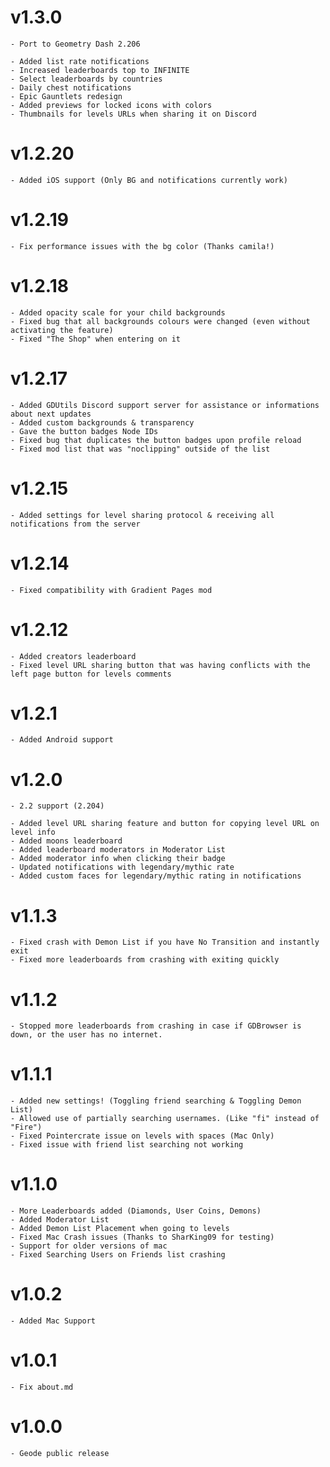 # v1.3.0
    - Port to Geometry Dash 2.206

    - Added list rate notifications
    - Increased leaderboards top to INFINITE
    - Select leaderboards by countries
    - Daily chest notifications
    - Epic Gauntlets redesign
    - Added previews for locked icons with colors
    - Thumbnails for levels URLs when sharing it on Discord
# v1.2.20
    - Added iOS support (Only BG and notifications currently work)
# v1.2.19 
    - Fix performance issues with the bg color (Thanks camila!)
# v1.2.18
    - Added opacity scale for your child backgrounds
    - Fixed bug that all backgrounds colours were changed (even without activating the feature)
    - Fixed "The Shop" when entering on it
# v1.2.17
    - Added GDUtils Discord support server for assistance or informations about next updates
    - Added custom backgrounds & transparency
    - Gave the button badges Node IDs
    - Fixed bug that duplicates the button badges upon profile reload
    - Fixed mod list that was "noclipping" outside of the list
# v1.2.15
    - Added settings for level sharing protocol & receiving all notifications from the server
# v1.2.14
    - Fixed compatibility with Gradient Pages mod
# v1.2.12
    - Added creators leaderboard
    - Fixed level URL sharing button that was having conflicts with the left page button for levels comments
# v1.2.1
    - Added Android support
# v1.2.0
    - 2.2 support (2.204)

    - Added level URL sharing feature and button for copying level URL on level info
    - Added moons leaderboard
    - Added leaderboard moderators in Moderator List
    - Added moderator info when clicking their badge
    - Updated notifications with legendary/mythic rate
    - Added custom faces for legendary/mythic rating in notifications
# v1.1.3 
    - Fixed crash with Demon List if you have No Transition and instantly exit
    - Fixed more leaderboards from crashing with exiting quickly
# v1.1.2
    - Stopped more leaderboards from crashing in case if GDBrowser is down, or the user has no internet.
# v1.1.1
    - Added new settings! (Toggling friend searching & Toggling Demon List)
    - Allowed use of partially searching usernames. (Like "fi" instead of "Fire")
    - Fixed Pointercrate issue on levels with spaces (Mac Only)
    - Fixed issue with friend list searching not working
# v1.1.0
    - More Leaderboards added (Diamonds, User Coins, Demons)
    - Added Moderator List
    - Added Demon List Placement when going to levels
    - Fixed Mac Crash issues (Thanks to SharKing09 for testing)
    - Support for older versions of mac
    - Fixed Searching Users on Friends list crashing
# v1.0.2 
    - Added Mac Support
# v1.0.1
    - Fix about.md
# v1.0.0
    - Geode public release
